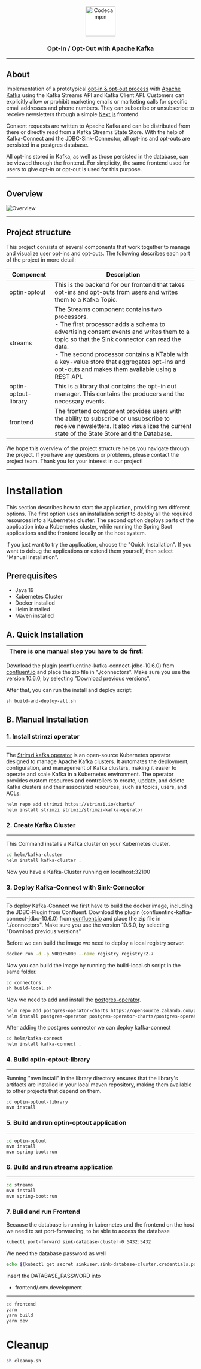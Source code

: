 <a name="readme-top"></a>
<br />

<div align="center" >
  <a href="https://codecamp-n.com">
    <img src="images/codecamp_n.png" style="background:white;" height="80" alt="Codecamp:n">
  </a>

<h3 align="center">Opt-In / Opt-Out with Apache Kafka</h3>

</div>

---

## About

Implementation of a prototypical [opt-in & opt-out process](https://www.iubenda.com/en/help/6192-opt-in-opt-out#:~:text=%F0%9F%91%89%20%E2%80%9COpt%2Din%E2%80%9D%20is,opt%20out%20of%20that%20choice.)
with [Apache Kafka](https://kafka.apache.org/) using the Kafka Streams API and Kafka Client API.
Customers can explicitly allow or prohibit marketing emails or marketing calls for specific email addresses and phone numbers.
They can subscribe or unsubscribe to receive newsletters through a simple [Next.js](https://nextjs.org) frontend.


Consent requests are written to Apache Kafka and can be distributed from there or directly read from a Kafka Streams State Store.
With the help of Kafka-Connect and the JDBC-Sink-Connector, all opt-ins and opt-outs are persisted in a postgres database. 

All opt-ins stored in Kafka, as well as those persisted in the database, can be viewed through the frontend.
For simplicity, the same frontend used for users to give opt-in or opt-out is used for this purpose.


---

## Overview

![Overview](./frontend/public/overview.svg)

---

## Project structure

This project consists of several components that work together to manage and visualize user opt-ins and opt-outs.
The following describes each part of the project in more detail:


| Component            | Description                                                                                                                                                                                                                                                                                                                                     |
|----------------------|-------------------------------------------------------------------------------------------------------------------------------------------------------------------------------------------------------------------------------------------------------------------------------------------------------------------------------------------------|
| optin-optout         | This is the backend for our frontend that takes opt-ins and opt-outs from users and writes them to a Kafka Topic.                                                                                                                                                                                                                               |
| streams              | The Streams component contains two processors.<br>- The first processor adds a schema to advertising consent events and writes them to a topic so that the Sink connector can read the data.<br>- The second processor contains a KTable with a key-value store that aggregates opt-ins and opt-outs and makes them available using a REST API. |
| optin-optout-library | This is a library that contains the opt-in out manager. This contains the producers and the necessary events.                                                                                                                                                                                                                                   |
| frontend             | The frontend component provides users with the ability to subscribe or unsubscribe to receive newsletters. It also visualizes the current state of the State Store and the Database.                                                                                                                                                            |


We hope this overview of the project structure helps you navigate through the project.
If you have any questions or problems, please contact the project team. Thank you for your interest in our project!

---

# Installation

This section describes how to start the application, providing two different options.
The first option uses an installation script to deploy all the required resources into a Kubernetes cluster.
The second option deploys parts of the application into a Kubernetes cluster, while running the Spring Boot applications
and the frontend locally on the host system.

if you just want to try the application, choose the "Quick Installation".
If you want to debug the applications or extend them yourself, then select "Manual Installation".

## Prerequisites

- Java 19
- Kubernetes Cluster
- Docker installed
- Helm installed
- Maven installed

## A. Quick Installation


| There is one manual step you have to do first: |
|------------------------------------------------|
Download the plugin (confluentinc-kafka-connect-jdbc-10.6.0) from [confluent.io](https://www.confluent.io/hub/confluentinc/kafka-connect-jdbc) and place the
zip file in "./connectors".
Make sure you use the version 10.6.0, by selecting "Download previous versions".

After that, you can run the install and deploy script:

```shell
sh build-and-deploy-all.sh
```


## B. Manual Installation

### 1. Install strimzi operator

---
The [Strimzi kafka operator](https://github.com/strimzi/strimzi-kafka-operator) is an open-source Kubernetes operator designed to manage Apache Kafka clusters. It automates the deployment, configuration, and management of Kafka clusters, making it easier to operate and scale Kafka in a Kubernetes environment. The operator provides custom resources and controllers to create, update, and delete Kafka clusters and their associated resources, such as topics, users, and ACLs.
```bash
helm repo add strimzi https://strimzi.io/charts/
helm install strimzi strimzi/strimzi-kafka-operator
```

### 2. Create Kafka Cluster

---
This Command installs a Kafka cluster on your Kubernetes cluster.
```bash
cd helm/kafka-cluster
helm install kafka-cluster . 
```
Now you have a Kafka-Cluster running on localhost:32100

### 3. Deploy Kafka-Connect with Sink-Connector

---
To deploy Kafka-Connect we first have to build the docker image, including the JDBC-Plugin from Confluent.
Download the plugin (confluentinc-kafka-connect-jdbc-10.6.0) from [confluent.io](https://www.confluent.io/hub/confluentinc/kafka-connect-jdbc) and place the
zip file in "./connectors".
Make sure you use the version 10.6.0, by selecting "Download previous versions"

Before we can build the image we need to deploy a local registry server.

```bash
docker run -d -p 5001:5000 --name registry registry:2.7
```

Now you can build the image by running the build-local.sh script in the same folder.

```bash
cd connectors
sh build-local.sh
```
Now we need to add and install the [postgres-operator](https://github.com/zalando/postgres-operator).

```bash
helm repo add postgres-operator-charts https://opensource.zalando.com/postgres-operator/charts/postgres-operator
helm install postgres-operator postgres-operator-charts/postgres-operator
```
After adding the postgres connector we can deploy kafka-connect

```bash
cd helm/kafka-connect
helm install kafka-connect .
```




### 4. Build optin-optout-library

---
Running "mvn install" in the library directory ensures that the library's artifacts are installed
in your local maven repository, making them available to other projects that depend on them.
```bash
cd optin-optout-library
mvn install
```

### 5. Build and run optin-optout application

---
```bash
cd optin-optout
mvn install
mvn spring-boot:run
```
### 6. Build and run streams application

---
```bash
cd streams
mvn install
mvn spring-boot:run
```

### 7. Build and run Frontend

Because the database is running in kubernetes und the frontend on the host we need to set port-forwarding, to be able to access the database
```bash
kubectl port-forward sink-database-cluster-0 5432:5432
```

We need the database password as well
```bash
echo $(kubectl get secret sinkuser.sink-database-cluster.credentials.postgresql.acid.zalan.do -o 'jsonpath={.data.password}' | base64 -d)
```
insert the DATABASE_PASSWORD into
- frontend/.env.development
---
```bash
cd frontend
yarn
yarn build
yarn dev
```


# Cleanup

```bash
sh cleanup.sh
```
